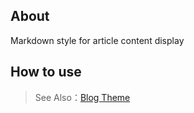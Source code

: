 ## About

Markdown style for article content display

## How to use

> See Also：[Blog Theme](https://github.com/zhennann/egg-born-module-cms-themeblog)
